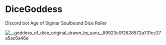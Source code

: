 # DiceGoddess
Discord bot
Age of Sigmar Soulbound Dice Roller

![__goddess_of_dice_original_drawn_by_saru__89923c0f2628572a731cc27a5ac6a46e](https://user-images.githubusercontent.com/41600688/192444183-4e58a200-1b73-42ef-aee5-c84030a6f146.jpg)
